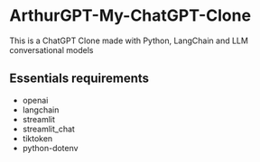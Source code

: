 # ArthurGPT-My-ChatGPT-Clone
This is a ChatGPT Clone made with Python, LangChain and LLM conversational models  

## Essentials requirements
<ul>
    <li>openai</li>
    <li>langchain</li>
    <li>streamlit</li>
    <li>streamlit_chat</li>
    <li>tiktoken</li>
    <li>python-dotenv</li>
</ul>